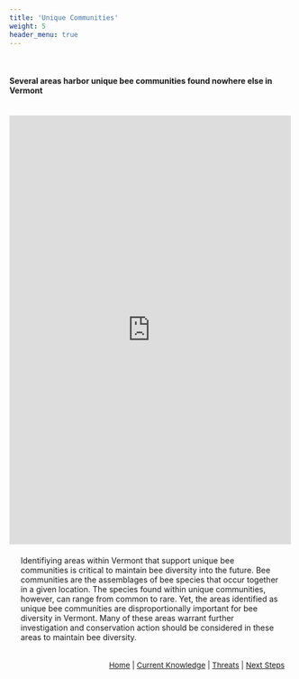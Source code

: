 ```yaml
---
title: 'Unique Communities'
weight: 5
header_menu: true
---
```

<br>
<div class="lead"><h4>
Several areas harbor unique bee communities found nowhere else in Vermont
</h4>
</div>

<br>

<div class="row">

<div class="col-lg-8 h_iframe">
<iframe style="height:760px;max-width:750px;min-width:500px;" src="https://missions.vtatlasoflife.org/Uniq_Comm_Leaflet.html" onload='javascript:(function(o){o.style.height=o.contentWindow.document.body.scrollHeight+"px";}(this));' frameBorder="0">
</iframe>
</div>

<div class="col-lg-4" style="padding:20px">
Identifiying areas within Vermont that support unique bee communities is critical to maintain bee diversity into the future. Bee communities are the assemblages of bee species that occur together in a given location. The species found within unique communities, however, can range from common to rare. Yet, the areas identified as unique bee communities are disproportionally important for bee diversity in Vermont. Many of these areas warrant further investigation and conservation action should be considered in these areas to maintain bee diversity.
</div>

</div>

<p style="font-size: 10pt; text-align: right; margin-right: 3%"><a href="https://vtecostudies.github.io/SoBees_LandingPage/">Home</a> | <a href="https://vtecostudies.github.io/SoBees_Current_Knowledge/">Current Knowledge</a> | <a href="https://vtecostudies.github.io/SoBees_Threats/">Threats</a> | <a href="https://vtecostudies.github.io/SoBees_Next_Steps/">Next Steps</a></p>
